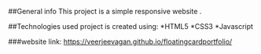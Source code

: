 ##General info
This project is a simple responsive website . 

##Technologies used
project is created using:
*HTML5
*CSS3
*Javascript

###website link:
https://veerjeevagan.github.io/floatingcardportfolio/

